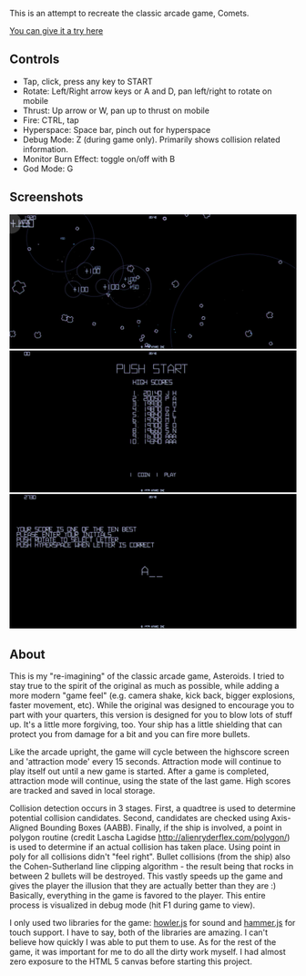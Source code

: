 
This is an attempt to recreate the classic arcade game, Comets.

[You can give it a try here](https://jphamilton.github.io/asteroids/)

## Controls

* Tap, click, press any key to START
* Rotate: Left/Right arrow keys or A and D, pan left/right to rotate on mobile
* Thrust: Up arrow or W, pan up to thrust on mobile
* Fire: CTRL, tap
* Hyperspace: Space bar, pinch out for hyperspace
* Debug Mode: Z (during game only). Primarily shows collision related information.
* Monitor Burn Effect: toggle on/off with B
* God Mode: G

## Screenshots

![Sceenshot 1](https://raw.githubusercontent.com/jphamilton/asteroids/master/assets/1.png)
![Sceenshot 2](https://raw.githubusercontent.com/jphamilton/asteroids/master/assets/2.png)
![Sceenshot 3](https://raw.githubusercontent.com/jphamilton/asteroids/master/assets/3.png)

## About

This is my "re-imagining" of the classic arcade game, Asteroids. I tried to stay true to the spirit of the original as much as possible, while adding a more modern "game feel"
(e.g. camera shake, kick back, bigger explosions, faster movement, etc). While the original was designed to encourage you to part with your quarters, this version is designed for you to
blow lots of stuff up. It's a little more forgiving, too. Your ship has a little shielding that can protect you from damage for a bit and you can fire more bullets.

Like the arcade upright, the game will cycle between the highscore screen and 'attraction mode' every 15 seconds. Attraction mode will continue to play itself out until a new game is started.
After a game is completed, attraction mode will continue, using the state of the last game. High scores are tracked and saved in local storage.

Collision detection occurs in 3 stages. First, a quadtree is used to determine potential collision candidates. Second, candidates are checked using Axis-Aligned Bounding Boxes (AABB).
Finally, if the ship is involved, a point in polygon routine (credit Lascha Lagidse <http://alienryderflex.com/polygon/>) is used to determine if an actual collision has taken place.
Using point in poly for all collisions didn't "feel right". Bullet collisions (from the ship) also the Cohen-Sutherland line clipping algorithm - the result being that rocks in between 2 bullets
will be destroyed. This vastly speeds up the game and gives the player the illusion that they are actually better than they are :) Basically, everything in the game is favored to the player.
This entire process is visualized in debug mode (hit F1 during game to view).

I only used two libraries for the game: [howler.js](https://howlerjs.com/) for sound and [hammer.js](http://hammerjs.github.io/) for touch support. I have to say, both of the libraries are amazing.
I can't believe how quickly I was able to put them to use. As for the rest of the game, it was important for me to do all the dirty work myself. I had almost zero exposure to the HTML 5 canvas before
starting this project.
